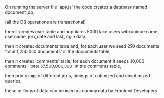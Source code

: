 On running the server file 'app.js' 
the code creates a database named document_db, 

(all the DB operations are transactional) 

then it creates user table and 
populates 5000 fake users with unique name, username,  join_date and last_login data,

then it creates documents table and,
 for each user we seed 250 documents 'total 1,250,000 documents' in the documents table,

 then it creates 'comments' table,
 for each document it seeds 30,000 comments ' total 37,500,000,000' in the comments table,

 then prints logs of
  different joins,
  timings of optimized and unoptimized queries,

 these millions of data can be used as dummy data by Frontend Developers
